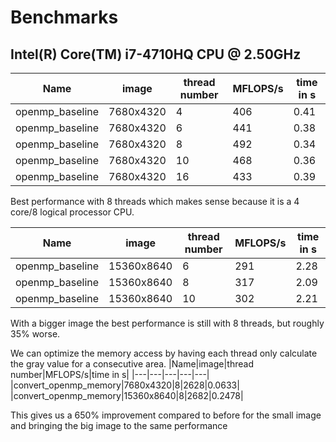 # Benchmarks
## Intel(R) Core(TM) i7-4710HQ CPU @ 2.50GHz
|Name|image|thread number|MFLOPS/s|time in s|
|---|---|---|---|---|
|openmp_baseline|7680x4320|4|406|0.41|
|openmp_baseline|7680x4320|6|441|0.38|
|openmp_baseline|7680x4320|8|492|0.34|
|openmp_baseline|7680x4320|10|468|0.36|
|openmp_baseline|7680x4320|16|433|0.39|

Best performance with 8 threads which makes sense because it is a 4 core/8 logical processor CPU.

|Name|image|thread number|MFLOPS/s|time in s|
|---|---|---|---|---|
|openmp_baseline|15360x8640|6|291|2.28|
|openmp_baseline|15360x8640|8|317|2.09|
|openmp_baseline|15360x8640|10|302|2.21|

With a bigger image the best performance is still with 8 threads, but roughly 35% worse.

We can optimize the memory access by having each thread only calculate the gray value for a consecutive area.
|Name|image|thread number|MFLOPS/s|time in s|
|---|---|---|---|---|
|convert_openmp_memory|7680x4320|8|2628|0.0633|
|convert_openmp_memory|15360x8640|8|2682|0.2478|

This gives us a 650% improvement compared to before for the small image and bringing the big image to the same performance